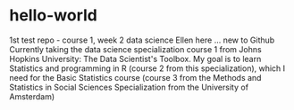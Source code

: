 # hello-world
1st test repo - course 1, week 2 data science
Ellen here ... new to Github
Currently taking the data science specialization course 1 from Johns Hopkins University: The Data Scientist's Toolbox.
My goal is to learn Statistics and programming in R (course 2 from this specialization), which I need for the Basic Statistics course (course 3 from the Methods and Statistics in Social Sciences Specialization from the University of Amsterdam)
